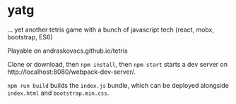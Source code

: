 # yatg
...  yet another tetris game with a bunch of javascript tech (react, mobx, bootstrap, ES6)

Playable on andraskovacs.github.io/tetris

Clone or download, then `npm install`, then `npm start` starts a dev server on http://localhost:8080/webpack-dev-server/.

`npm run build` builds the `index.js` bundle, which can be deployed alongside `index.html` and `bootstrap.min.css`.
